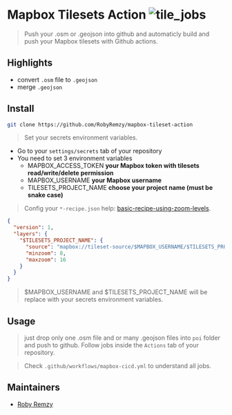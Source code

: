 [mapbox_tilesets_action]: https://github.com/RobyRemzy/mapbox-tileset-action/workflows/mta/badge.svg?branch=master

# Mapbox Tilesets Action ![tile_jobs][mapbox_tilesets_action]

> Push your .osm or .geojson into github and automaticly build and push your Mapbox tilesets with Github actions.

## Highlights

- convert `.osm` file to `.geojson`
- merge `.geojson`

## Install

```sh
git clone https://github.com/RobyRemzy/mapbox-tileset-action
```

> Set your secrets environment variables.

- Go to your `settings/secrets` tab of your repository
- You need to set 3 environment variables
  - MAPBOX_ACCESS_TOKEN **your Mapbox token with tilesets read/write/delete permission**
  - MAPBOX_USERNAME **your Mapbox username**
  - TILESETS_PROJECT_NAME **choose your project name (must be snake case)**

> Config your `*-recipe.json` help: [basic-recipe-using-zoom-levels](https://docs.mapbox.com/mapbox-tiling-service/examples/basic-recipe-using-zoom-levels/).

```json
{
  "version": 1,
  "layers": {
    "$TILESETS_PROJECT_NAME": {
      "source": "mapbox://tileset-source/$MAPBOX_USERNAME/$TILESETS_PROJECT_NAME",
      "minzoom": 8,
      "maxzoom": 16
    }
  }
}
```

> $MAPBOX_USERNAME and $TILESETS_PROJECT_NAME will be replace with your secrets environment variables.

## Usage

> just drop only one .osm file and or many .geojson files into `poi` folder and push to github. Follow jobs inside the `Actions` tab of your repository.

> Check `.github/workflows/mapbox-cicd.yml` to understand all jobs.

## Maintainers

- [Roby Remzy][me]

[me]: https://github.com/RobyRemzy

